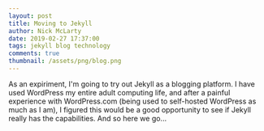 ```yaml
---
layout: post
title: Moving to Jekyll
author: Nick McLarty
date: 2019-02-27 17:37:00
tags: jekyll blog technology
comments: true
thumbnail: /assets/png/blog.png
---
```


As an expiriment, I'm going to try out Jekyll as a blogging platform.  I have used WordPress my entire adult computing life, and after a painful experience with WordPress.com (being used to self-hosted WordPress as much as I am), I figured this would be a good opportunity to see if Jekyll really has the capabilities. And so here we go...
